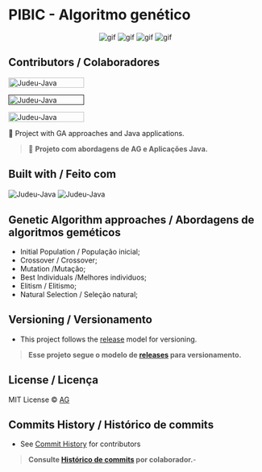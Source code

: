 # PIBIC  - Algoritmo genético  
  <div align="center" height="20" width="150" >
  
  ![gif](https://github.com/lramon2001/Algoritmo-Genetico-UnB/blob/main/dna2.gif) ![gif](https://github.com/lramon2001/Algoritmo-Genetico-UnB/blob/main/dna2.gif) ![gif](https://github.com/lramon2001/Algoritmo-Genetico-UnB/blob/main/dna2.gif) ![gif](https://github.com/lramon2001/Algoritmo-Genetico-UnB/blob/main/dna2.gif) 
  
</div>


## Contributors / Colaboradores
[<img align="center" alt="Judeu-Java" height="20" width="150" src="https://github.com/lramon2001/Algoritmo-Genetico-UnB/blob/main/badgeLucas.png">](https://github.com/lramon2001)

[<img align="center" alt="Judeu-Java" height="20" width="150" src="https://github.com/lramon2001/Algoritmo-Genetico-UnB/blob/main/badgeAna.png">]()

[<img align="center" alt="Judeu-Java" height="20" width="150" src="https://github.com/lramon2001/Algoritmo-Genetico-UnB/blob/main/badgeAndre.png">](https://github.com/andrelanna)

:dna: Project with GA approaches and Java applications. 

> :dna: **Projeto com abordagens de AG e Aplicações Java.**

## Built with / Feito com
<img align="center" alt="Judeu-Java" src="https://camo.githubusercontent.com/f6c777e8c5c9ae4a6331664dab0a10c4cc3a1895ac3ababcc39b53058ba145d2/68747470733a2f2f696d672e736869656c64732e696f2f7374617469632f76313f7374796c653d666f722d7468652d6261646765266d6573736167653d4a61766126636f6c6f723d303037333936266c6f676f3d4a617661266c6f676f436f6c6f723d464646464646266c6162656c3d">

<img align="center" alt="Judeu-Java" src="https://camo.githubusercontent.com/da40416d43937d38524a9299f8c959f5f5b311bd66abc35df5599e0c0c1e4cbb/68747470733a2f2f696d672e736869656c64732e696f2f7374617469632f76313f7374796c653d666f722d7468652d6261646765266d6573736167653d4170616368652b4e65744265616e732b49444526636f6c6f723d314236414336266c6f676f3d4170616368652b4e65744265616e732b494445266c6f676f436f6c6f723d464646464646266c6162656c3d">

## Genetic Algorithm approaches / Abordagens de algoritmos geméticos
- Initial Population / População inicial;
- Crossover / Crossover;
- Mutation /Mutação;
- Best Individuals /Melhores individuos;
- Elitism / Elitismo;
- Natural Selection / Seleção natural;

## Versioning / Versionamento
- This project follows the [release]() model for versioning.

> **Esse projeto segue o modelo de [releases]() para versionamento.**

## License / Licença
MIT License © [AG](https://github.com/lramon2001/Algoritmo-Genetico-UnB/blob/main/LICENSE)

## Commits History / Histórico de commits
- See [Commit History](https://github.com/lramon2001/Algoritmo-Genetico-UnB/commits/main) for contributors

> **Consulte [Histórico de commits](https://github.com/lramon2001/Algoritmo-Genetico-UnB/commits/main) por colaborador.**-
